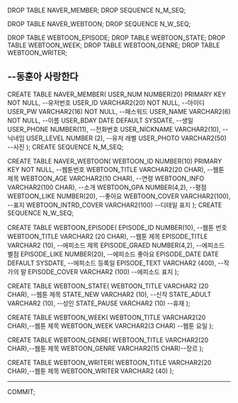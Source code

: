 DROP TABLE NAVER_MEMBER;
DROP SEQUENCE N_M_SEQ;

DROP TABLE NAVER_WEBTOON;
DROP SEQUENCE N_W_SEQ;

DROP TABLE WEBTOON_EPISODE;
DROP TABLE WEBTOON_STATE;
DROP TABLE WEBTOON_WEEK;
DROP TABLE WEBTOON_GENRE;
DROP TABLE WEBTOON_WRITER;

--동훈아 사랑한다
--------------------------------------------------------------------------------

CREATE TABLE NAVER_MEMBER(
	USER_NUM NUMBER(20) PRIMARY KEY NOT NULL,	--유저번호
	USER_ID VARCHAR2(20) NOT NULL,				--아이디
	USER_PW VARCHAR2(16) NOT NULL,				--패스워드
	USER_NAME VARCHAR2(6) NOT NULL,				--이름
	USER_BDAY DATE DEFAULT SYSDATE,				--생일
	USER_PHONE NUMBER(11),						--전화번호
	USER_NICKNAME VARCHAR2(10),					--닉네임
	USER_LEVEL NUMBER (2),						--유저 레벨
	USER_PHOTO VARCHAR2(50)						--사진
);
CREATE SEQUENCE N_M_SEQ;

CREATE TABLE NAVER_WEBTOON(
	WEBTOON_ID NUMBER(10) PRIMARY KEY NOT NULL,	--웹툰번호
	WEBTOON_TITLE VARCHAR2(20 CHAR),			--웹툰 제목
	WEBTOON_AGE VARCHAR2(10 CHAR),				--연령
	WEBTOON_INFO VARCHAR2(100 CHAR),			--소개
	WEBTOON_GPA NUMBER(4,2),					--평점
	WEBTOON_LIKE NUMBER(20),					--좋아요
	WEBTOON_COVER VARCHAR2(100), 				--표지
	WEBTOON_INTRD_COVER VARCHAR2(100) 			--디테일 표지
);
CREATE SEQUENCE N_W_SEQ;

CREATE TABLE WEBTOON_EPISODE(
	EPISODE_ID NUMBER(10),				--웹툰 번호
	WEBTOON_TITLE VARCHAR2 (20 CHAR),	--웹툰 제목
	EPISODE_TITLE VARCHAR2 (10),		--에피소드 제목
	EPISODE_GRAED NUMBER(4,2),			--에피소드 별점
	EPISODE_LIKE NUMBER(20),			--에피소드 좋아요
	EPISODE_DATE DATE DEFAULT SYSDATE,	--에피소드 등록일
	EPISODE_TEXT VARCHAR2 (400),		--작가의 말
	EPISODE_COVER VARCHAR2 (100)		--에피소드 표지
);

CREATE TABLE WEBTOON_STATE(
	WEBTOON_TITLE VARCHAR2 (20 CHAR),	--웹툰 제목
	STATE_NEW VARCHAR2 (10),			--신작
	STATE_ADULT VARCHAR2 (10),			--성인
	STATE_PAUSE VARCHAR2 (10)			--휴재
);

CREATE TABLE WEBTOON_WEEK(
	WEBTOON_TITLE VARCHAR2(20 CHAR),--웹툰 제목
	WEBTOON_WEEK VARCHAR2(3 CHAR)	--웹툰 요일
);

 CREATE TABLE WEBTOON_GENRE(
 	WEBTOON_TITLE VARCHAR2(20 CHAR),--웹툰 제목
 	WEBTOON_GENRE VARCHAR2(15 CHAR)--장르
 );
 
CREATE TABLE WEBTOON_WRITER(
	WEBTOON_TITLE VARCHAR2(20 CHAR),--웹툰 제목
	WEBTOON_WRITER VARCHAR2 (40)
);

--------------------------------------------------------------------------------

COMMIT;

